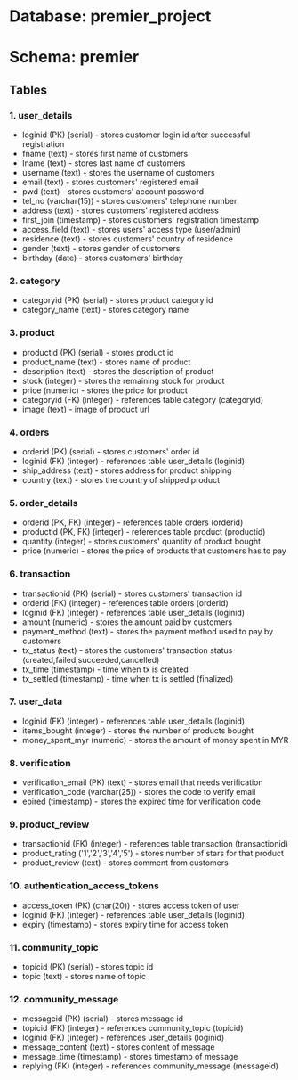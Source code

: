 # Database: premier_project

# Schema: premier

## Tables

### 1. user_details

- loginid (PK) (serial) - stores customer login id after successful registration
- fname (text) - stores first name of customers
- lname (text) - stores last name of customers
- username (text) - stores the username of customers
- email (text) - stores customers' registered email
- pwd (text) - stores customers' account password
- tel_no (varchar(15)) - stores customers' telephone number
- address (text) - stores customers' registered address
- first_join (timestamp) - stores customers' registration timestamp
- access_field (text) - stores users' access type (user/admin)
- residence (text) - stores customers' country of residence
- gender (text) - stores gender of customers
- birthday (date) - stores customers' birthday

### 2. category

- categoryid (PK) (serial) - stores product category id
- category_name (text) - stores category name

### 3. product

- productid (PK) (serial) - stores product id
- product_name (text) - stores name of product
- description (text) - stores the description of product
- stock (integer) - stores the remaining stock for product
- price (numeric) - stores the price for product
- categoryid (FK) (integer) - references table category (categoryid)
- image (text) - image of product url

### 4. orders

- orderid (PK) (serial) - stores customers' order id
- loginid (FK) (integer) - references table user_details (loginid)
- ship_address (text) - stores address for product shipping
- country (text) - stores the country of shipped product

### 5. order_details

- orderid (PK, FK) (integer) - references table orders (orderid)
- productid (PK, FK) (integer) - references table product (productid)
- quantity (integer) - stores customers' quantity of product bought
- price (numeric) - stores the price of products that customers has to pay

### 6. transaction

- transactionid (PK) (serial) - stores customers' transaction id
- orderid (FK) (integer) - references table orders (orderid)
- loginid (FK) (integer) - references table user_details (loginid)
- amount (numeric) - stores the amount paid by customers
- payment_method (text) - stores the payment method used to pay by customers
- tx_status (text) - stores the customers' transaction status (created,failed,succeeded,cancelled)
- tx_time (timestamp) - time when tx is created
- tx_settled (timestamp) - time when tx is settled (finalized)

### 7. user_data

- loginid (FK) (integer) - references table user_details (loginid)
- items_bought (integer) - stores the number of products bought
- money_spent_myr (numeric) - stores the amount of money spent in MYR

### 8. verification

- verification_email (PK) (text) - stores email that needs verification
- verification_code (varchar(25)) - stores the code to verify email
- epired (timestamp) - stores the expired time for verification code

### 9. product_review

- transactionid (FK) (integer) - references table transaction (transactionid)
- product_rating ('1','2','3','4','5') - stores number of stars for that product
- product_review (text) - stores comment from customers

### 10. authentication_access_tokens

- access_token (PK) (char(20)) - stores access token of user
- loginid (FK) (integer) - references table user_details (loginid)
- expiry (timestamp) - stores expiry time for access token

### 11. community_topic

- topicid (PK) (serial) - stores topic id
- topic (text) - stores name of topic

### 12. community_message

- messageid (PK) (serial) - stores message id
- topicid (FK) (integer) - references community_topic (topicid)
- loginid (FK) (integer) - references user_details (loginid)
- message_content (text) - stores content of message
- message_time (timestamp) - stores timestamp of message
- replying (FK) (integer) - references community_message (messageid)